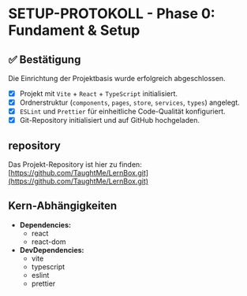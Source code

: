 # SETUP-PROTOKOLL - Phase 0: Fundament & Setup

## ✅ Bestätigung

Die Einrichtung der Projektbasis wurde erfolgreich abgeschlossen.

- [x] Projekt mit `Vite` + `React` + `TypeScript` initialisiert.
- [x] Ordnerstruktur (`components`, `pages`, `store`, `services`, `types`) angelegt.
- [x] `ESLint` und `Prettier` für einheitliche Code-Qualität konfiguriert.
- [x] Git-Repository initialisiert und auf GitHub hochgeladen.

##  repository

Das Projekt-Repository ist hier zu finden:
[https://github.com/TaughtMe/LernBox.git](https://github.com/TaughtMe/LernBox.git)

## Kern-Abhängigkeiten

- **Dependencies:**
  - react
  - react-dom
- **DevDependencies:**
  - vite
  - typescript
  - eslint
  - prettier